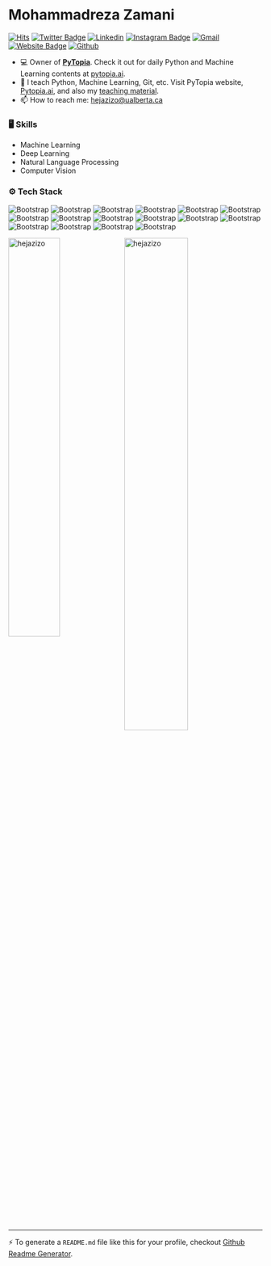 # Mohammadreza Zamani

[![Hits](https://hits.seeyoufarm.com/api/count/incr/badge.svg?url=https%3A%2F%2Fgithub.com%2Fhejazizo%2Fhejazizo&count_bg=%2379C83D&title_bg=%23555555&icon=&icon_color=%23E7E7E7&title=Profile+Views&edge_flat=false)](https://hits.seeyoufarm.com)
[![Twitter Badge](https://img.shields.io/badge/-Twitter-1da1f2?labelColor=1da1f2&logo=twitter&logoColor=white&link=https://twitter.com/hejazizo)](https://twitter.com/hejazizo)
[![Linkedin](https://img.shields.io/badge/-LinkedIn-blue?style=flat&logo=Linkedin&logoColor=white)](https://www.linkedin.com/in/hejazizo/)
[![Instagram Badge](https://img.shields.io/badge/-Instagram-purple?logo=instagram&logoColor=white&link=https://instagram.com/ali.hejazzii/)](https://www.instagram.com/ali.hejazzii)
[![Gmail](https://img.shields.io/badge/-Gmail-c14438?style=flat&logo=Gmail&logoColor=white)](mailto:hejazizo@ualberta.ca)
[![Website Badge](https://img.shields.io/badge/-Website-c14438?style=flat&logo=Google-Chrome&logoColor=white&link=https://pytopia.ai)](https://pytopia.ai)
[![Github](https://img.shields.io/github/followers/hejazizo?label=Follow&style=social)](https://github.com/hejazizo)

- 💻 Owner of [**PyTopia**](https://github.com/pytopia). Check it out for daily Python and Machine Learning contents at [pytopia.ai](https://www.pytopia.ai).
- 🌱 I teach Python, Machine Learning, Git, etc. Visit PyTopia website, [Pytopia.ai](https://www.pytopia.ai), and also my [teaching material](https://github.com/pytopia).
- 📫 How to reach me: hejazizo@ualberta.ca


### 🖥 Skills

- Machine Learning
- Deep Learning
- Natural Language Processing
- Computer Vision
### ⚙️ Tech Stack

![Bootstrap](https://img.shields.io/badge/-Python-05122A?style=flat-square&logo=Python&color=353535) ![Bootstrap](https://img.shields.io/badge/-Docker-05122A?style=flat-square&logo=Docker&color=353535) ![Bootstrap](https://img.shields.io/badge/-Kubernetes-05122A?style=flat-square&logo=Kubernetes&color=353535) ![Bootstrap](https://img.shields.io/badge/-TensorFlow-05122A?style=flat-square&logo=TensorFlow&color=353535) ![Bootstrap](https://img.shields.io/badge/-PyTorch-05122A?style=flat-square&logo=PyTorch&color=353535) ![Bootstrap](https://img.shields.io/badge/-Scikit%20Learn-05122A?style=flat-square&logo=Scikit-Learn&color=353535) ![Bootstrap](https://img.shields.io/badge/-MongoDB-05122A?style=flat-square&logo=MongoDB&color=353535) ![Bootstrap](https://img.shields.io/badge/-MySQL-05122A?style=flat-square&logo=MySQL&color=353535) ![Bootstrap](https://img.shields.io/badge/-PostgreSQL-05122A?style=flat-square&logo=PostgreSQL&color=353535) ![Bootstrap](https://img.shields.io/badge/-Pandas-05122A?style=flat-square&logo=Pandas&color=353535) ![Bootstrap](https://img.shields.io/badge/-Numpy-05122A?style=flat-square&logo=Numpy&color=353535) ![Bootstrap](https://img.shields.io/badge/-Matplotlib-05122A?style=flat-square&logo=Matplotlib&color=353535) ![Bootstrap](https://img.shields.io/badge/-Flask-05122A?style=flat-square&logo=Flask&color=353535) ![Bootstrap](https://img.shields.io/badge/-Django-05122A?style=flat-square&logo=Django&color=353535) ![Bootstrap](https://img.shields.io/badge/-FastAPI-05122A?style=flat-square&logo=FastAPI&color=353535) ![Bootstrap](https://img.shields.io/badge/-Visual%20Studio%20Code-05122A?style=flat-square&logo=Visual-Studio-Code&color=353535)

<div>
  <img width="45%" align="left" src="https://github-readme-stats.vercel.app/api/top-langs?username=hejazizo&show_icons=true&locale=en&layout=compact" alt="hejazizo" />
  <img width="50%"  src="https://github-readme-streak-stats.herokuapp.com/?user=hejazizo&" alt="hejazizo" />
</div>


---
:zap: To generate a `README.md` file like this for your profile, checkout [Github Readme Generator](https://hejazizo-github-profile-readme-srcstreamlit-app-i6skm7.streamlit.app/).
